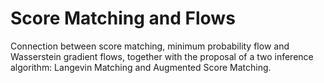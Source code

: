 # Score Matching and Flows
Connection between score matching, minimum probability flow and Wasserstein gradient flows, together with the proposal of a two inference algorithm: Langevin Matching and Augmented Score Matching.

